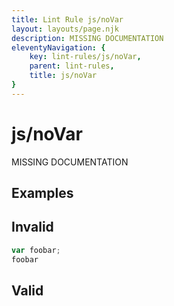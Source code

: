 ```yaml
---
title: Lint Rule js/noVar
layout: layouts/page.njk
description: MISSING DOCUMENTATION
eleventyNavigation: {
	key: lint-rules/js/noVar,
	parent: lint-rules,
	title: js/noVar
}
---
```


# js/noVar

MISSING DOCUMENTATION

<!-- EVERYTHING BELOW IS AUTOGENERATED. SEE SCRIPTS FOLDER FOR UPDATE SCRIPTS -->


## Examples
## Invalid
```typescript
var foobar;
foobar
```
## Valid
